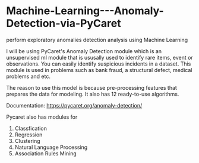 # Machine-Learning---Anomaly-Detection-via-PyCaret
perform exploratory anomalies detection analysis using Machine Learning


I will be using PyCaret's Anomaly Detection module which is an unsupervised ml module that is ususally used to identify rare items, event or observations. You can easily identify suspicious incidents in a dataset. This module is used in problems such as bank fraud, a structural defect, medical problems and etc. 

The reason to use this model is because pre-processing features that prepares the data for modeling. It also has 12 ready-to-use algorithms. 

Documentation: https://pycaret.org/anomaly-detection/

Pycaret also has modules for 

1. Classfication
2. Regression
3. Clustering
4. Natural Language Processing
5. Association Rules Mining
